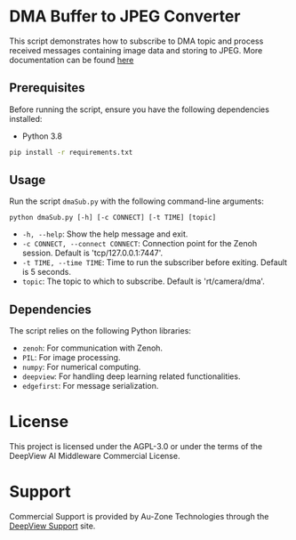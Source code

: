 # DMA Buffer to JPEG Converter

This script demonstrates how to subscribe to DMA topic and process received messages containing image data and storing to JPEG. More documentation can be found [here](https://support.deepviewml.com/hc/en-us/articles/26118202550925-DMA-Buffer-to-JPEG-From-Python)

## Prerequisites

Before running the script, ensure you have the following dependencies installed:

- Python 3.8
```bash
pip install -r requirements.txt
``` 

## Usage

Run the script `dmaSub.py` with the following command-line arguments:

```
python dmaSub.py [-h] [-c CONNECT] [-t TIME] [topic]
```

- `-h, --help`: Show the help message and exit.
- `-c CONNECT, --connect CONNECT`: Connection point for the Zenoh session. Default is 'tcp/127.0.0.1:7447'.
- `-t TIME, --time TIME`: Time to run the subscriber before exiting. Default is 5 seconds.
- `topic`: The topic to which to subscribe. Default is 'rt/camera/dma'.

## Dependencies

The script relies on the following Python libraries:

- `zenoh`: For communication with Zenoh.
- `PIL`: For image processing.
- `numpy`: For numerical computing.
- `deepview`: For handling deep learning related functionalities.
- `edgefirst`: For message serialization.

# License

This project is licensed under the AGPL-3.0 or under the terms of the DeepView AI Middleware Commercial License.

# Support

Commercial Support is provided by Au-Zone Technologies through the [DeepView Support](https://support.deepviewml.com) site.


